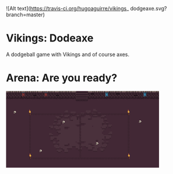 ![Alt text](https://travis-ci.org/hugoaguirre/vikings_    dodgeaxe.svg?branch=master)

# Vikings: Dodeaxe
A dodgeball game with Vikings and of course axes.

# Arena: Are you ready?
![Alt text](/resources/map1.gif?raw=true "One goes to Valhalla, the other stays in the Arena")
